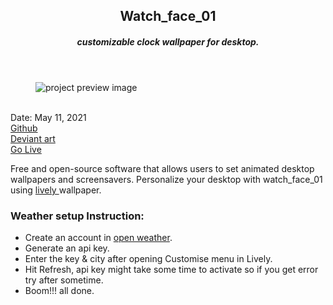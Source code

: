 <header>
  <h2>Watch_face_01</h2>
  <h5>customizable clock wallpaper for desktop.</h5>
</header>

<figure>
  <img src='https://user-images.githubusercontent.com/83957658/176821164-84fed87f-11f6-4060-9dc2-f874a85cd502.gif' alt="project preview image"/>
  
</figure>
<br/>
<div className='article-text'>
  <div className='article-text-header'>
    <time dateTime='May 11, 2021'>Date: May 11, 2021</time><br/>
    <a href='https://heyomega.github.io/watch_face_01.github.io/' target"_blank">Github</a><br/>
    <a href='https://www.deviantart.com/heyome9a/art/Watch-Face-01-879356377' target="_blank">Deviant art</a><br/>
    <a href='https://0me9a.github.io/watch-face-01/' target="_blank">Go Live</a><br/>
  </div>
  <p>Free and open-source software that allows users to set animated desktop wallpapers and screensavers.
    Personalize your desktop with watch_face_01 using <a href="https://rocksdanister.github.io/lively/" target="_blank"> lively </a>wallpaper.</p>
  <h3>Weather setup Instruction:</h3>
  <ul>
    <li>Create an account in <a href="https://openweathermap.org/" target="_blank">open weather</a>.</li>
    <li>Generate an api key.</li>
    <li>Enter the key & city after opening Customise menu in Lively.</li>
    <li>Hit Refresh, api key might take some time to activate so if you get error try after sometime.</li>
    <li>Boom!!! all done.</li>
  </ul>
</div>
